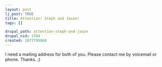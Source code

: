 ```yaml
--- 
layout: post
lj_post: TRUE
title: Attention! Steph and Jason!
tags: []

drupal_path: attention-steph-and-jason
drupal_nid: 1784
created: 1077795960
---
```

I need a mailing address for both of you. Please contact me by voicemail or phone. Thanks. ;)
